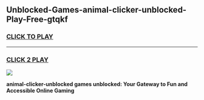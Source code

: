 
## Unblocked-Games-animal-clicker-unblocked-Play-Free-gtqkf
<h3>
<a href="https://premium76.site?title=animal-clicker-unblocked&ref=23A">CLICK TO PLAY</a></h3>
<hr>

<h3>
<a href="https://premium76.site?title=animal-clicker-unblocked&ref=23A">CLICK 2 PLAY</a>
  
</h3>

<a href="https://premium76.site?title=animal-clicker-unblocked&ref=23A"><img src="https://clearcache.store/games.png"></a>


**animal-clicker-unblocked games unblocked: Your Gateway to Fun and Accessible Online Gaming**
